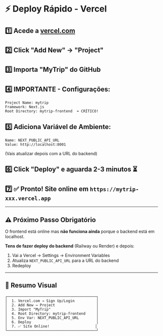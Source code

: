 # ⚡ Deploy Rápido - Vercel

## 1️⃣ Acede a [vercel.com](https://vercel.com)

## 2️⃣ Click "Add New" → "Project"

## 3️⃣ Importa "MyTrip" do GitHub

## 4️⃣ **IMPORTANTE - Configurações:**

```
Project Name: mytrip
Framework: Next.js
Root Directory: mytrip-frontend  ⬅️ CRÍTICO!
```

## 5️⃣ **Adiciona Variável de Ambiente:**

```
Name: NEXT_PUBLIC_API_URL
Value: http://localhost:8001
```
(Vais atualizar depois com a URL do backend)

## 6️⃣ Click "Deploy" e aguarda 2-3 minutos ⏳

## 7️⃣ ✅ Pronto! Site online em `https://mytrip-xxx.vercel.app`

---

## ⚠️ Próximo Passo Obrigatório

O frontend está online mas **não funciona ainda** porque o backend está em localhost.

**Tens de fazer deploy do backend** (Railway ou Render) e depois:

1. Vai a Vercel → Settings → Environment Variables
2. Atualiza `NEXT_PUBLIC_API_URL` para a URL do backend
3. Redeploy

---

## 🎯 Resumo Visual

```
┌─────────────────────────────────────────┐
│  1. Vercel.com → Sign Up/Login          │
│  2. Add New → Project                   │
│  3. Import "MyTrip"                     │
│  4. Root Directory: mytrip-frontend     │
│  5. Env Var: NEXT_PUBLIC_API_URL        │
│  6. Deploy                              │
│  7. ✅ Site Online!                     │
└─────────────────────────────────────────┘
```
